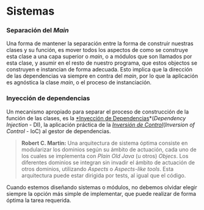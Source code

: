 # Sistemas

### Separación del *Main*
Una forma de mantener la separación entre la forma de construir nuestras clases y su función, es mover todos los aspectos de como se construye esta clase a una capa superior o *main*, o a módulos que son llamados por esta clase, y asumir en el resto de nuestro programa, que estos objectos se construyen e instancian de forma adecuada.
Esto implica que la dirección de las dependencias va siempre en contra del *main*, por lo que la aplicación es agnóstica la clase *main*, o el proceso de instanciación.

### Inyección de dependencias
Un mecanismo apropiado para separar el proceso de construcción de la función de las clases, es la [*Inyección de Dependencias](https://www.campusmvp.es/recursos/post/que-es-la-inyeccion-de-dependencias-y-como-funciona.aspx)*(*Dependency Injection* - DI), la aplicación práctica de la [*Inversión de Control*](https://www.raona.com/introduccion-inversion-control/)(*Inversion of Control* - IoC) al gestor de dependencias. 

> **Robert C. Martin:** Una arquitectura de sistema óptima consiste en modularizar los dominios según su ámbito de actuación, cada uno de los cuales se implementa con *Plain Old Java* (u otros) *Objecs*. Los diferentes dominios se integran sin invadir el ámbito de actuación de otros dominios, utilizando *Aspects* o *Aspects-like tools*. Esta arquitectura puede estar dirigida por tests, al igual que el código.

Cuando estemos diseñando sistemas o módulos, no debemos olvidar elegir siempre la opción más simple de implementar, que puede realizar de forma óptima la tarea requerida.